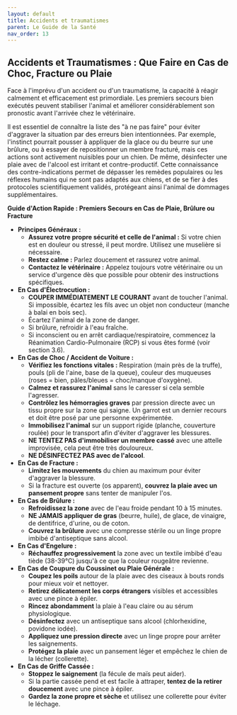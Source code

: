 ```yaml
---
layout: default
title: Accidents et traumatismes
parent: Le Guide de la Santé
nav_order: 13
---
```


## **Accidents et Traumatismes : Que Faire en Cas de Choc, Fracture ou Plaie**

Face à l'imprévu d'un accident ou d'un traumatisme, la capacité à réagir calmement et efficacement est primordiale. Les premiers secours bien exécutés peuvent stabiliser l'animal et améliorer considérablement son pronostic avant l'arrivée chez le vétérinaire.

Il est essentiel de connaître la liste des "à ne pas faire" pour éviter d'aggraver la situation par des erreurs bien intentionnées. Par exemple, l'instinct pourrait pousser à appliquer de la glace ou du beurre sur une brûlure, ou à essayer de repositionner un membre fracturé, mais ces actions sont activement nuisibles pour un chien. De même, désinfecter une plaie avec de l'alcool est irritant et contre-productif. Cette connaissance des contre-indications permet de dépasser les remèdes populaires ou les réflexes humains qui ne sont pas adaptés aux chiens, et de se fier à des protocoles scientifiquement validés, protégeant ainsi l'animal de dommages supplémentaires.

**Guide d'Action Rapide : Premiers Secours en Cas de Plaie, Brûlure ou Fracture**

*   **Principes Généraux :**
    *   **Assurez votre propre sécurité et celle de l'animal :** Si votre chien est en douleur ou stressé, il peut mordre. Utilisez une muselière si nécessaire.
    *   **Restez calme :** Parlez doucement et rassurez votre animal.
    *   **Contactez le vétérinaire :** Appelez toujours votre vétérinaire ou un service d'urgence dès que possible pour obtenir des instructions spécifiques.
*   **En Cas d'Électrocution :**
    *   **COUPER IMMÉDIATEMENT LE COURANT** avant de toucher l'animal. Si impossible, écartez les fils avec un objet non conducteur (manche à balai en bois sec).
    *   Écartez l'animal de la zone de danger.
    *   Si brûlure, refroidir à l'eau fraîche.
    *   Si inconscient ou en arrêt cardiaque/respiratoire, commencez la Réanimation Cardio-Pulmonaire (RCP) si vous êtes formé (voir section 3.6).
*   **En Cas de Choc / Accident de Voiture :**
    *   **Vérifiez les fonctions vitales :** Respiration (main près de la truffe), pouls (pli de l'aine, base de la queue), couleur des muqueuses (roses = bien, pâles/bleues = choc/manque d'oxygène).
    *   **Calmez et rassurez l'animal** sans le caresser si cela semble l'agresser.
    *   **Contrôlez les hémorragies graves** par pression directe avec un tissu propre sur la zone qui saigne. Un garrot est un dernier recours et doit être posé par une personne expérimentée.
    *   **Immobilisez l'animal** sur un support rigide (planche, couverture roulée) pour le transport afin d'éviter d'aggraver les blessures.
    *   **NE TENTEZ PAS d'immobiliser un membre cassé** avec une attelle improvisée, cela peut être très douloureux.
    *   **NE DÉSINFECTEZ PAS avec de l'alcool**.
*   **En Cas de Fracture :**
    *   **Limitez les mouvements** du chien au maximum pour éviter d'aggraver la blessure.
    *   Si la fracture est ouverte (os apparent), **couvrez la plaie avec un pansement propre** sans tenter de manipuler l'os.
*   **En Cas de Brûlure :**
    *   **Refroidissez la zone** avec de l'eau froide pendant 10 à 15 minutes.
    *   **NE JAMAIS appliquer de gras** (beurre, huile), de glace, de vinaigre, de dentifrice, d'urine, ou de coton.
    *   **Couvrez la brûlure** avec une compresse stérile ou un linge propre imbibé d'antiseptique sans alcool.
*   **En Cas d'Engelure :**
    *   **Réchauffez progressivement** la zone avec un textile imbibé d'eau tiède (38-39°C) jusqu'à ce que la couleur rougeâtre revienne.
*   **En Cas de Coupure du Coussinet ou Plaie Générale :**
    *   **Coupez les poils** autour de la plaie avec des ciseaux à bouts ronds pour mieux voir et nettoyer.
    *   **Retirez délicatement les corps étrangers** visibles et accessibles avec une pince à épiler.
    *   **Rincez abondamment** la plaie à l'eau claire ou au sérum physiologique.
    *   **Désinfectez** avec un antiseptique sans alcool (chlorhexidine, povidone iodée).
    *   **Appliquez une pression directe** avec un linge propre pour arrêter les saignements.
    *   **Protégez la plaie** avec un pansement léger et empêchez le chien de la lécher (collerette).
*   **En Cas de Griffe Cassée :**
    *   **Stoppez le saignement** (la fécule de maïs peut aider).
    *   Si la partie cassée pend et est facile à attraper, **tentez de la retirer doucement** avec une pince à épiler.
    *   **Gardez la zone propre et sèche** et utilisez une collerette pour éviter le léchage. 